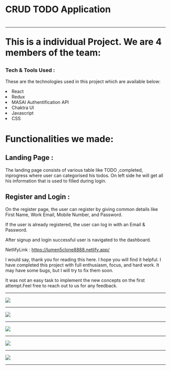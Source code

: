 <h1>CRUD TODO Application <h1>
<hr>

This is a individual Project. We are 4 members of the team:

<h3> Tech & Tools Used : </h3>

These are the technologies used in this project which are available below:


<li>React</li>

<li>Redux</li>

<li>MASAI Authentification API</li>

<li>Chaktra UI</li>

<li>Javascript</li>

<li>CSS</li>


# Functionalities we made:
## Landing Page :
The landing page consists of various table like TODO ,completed, inprogress where user can categorised his todos. On left side he will get all his information that is used to filled during login.

## Register and Login :
On the register page, the user can register by giving common details like First Name, Work Email, Mobile Number, and Password.

If the user is already registered, the user can log in with an Email & Password.

After signup and login successful user is navigated to the dashboard.

NetlifyLink : https://lumen5clone8888.netlify.app/

I would say, thank you for reading this here. I hope you will find it helpful. I have completed this project with full enthusiasm, focus, and hard work. It may have some bugs, but I will try to fix them soon.

It was not an easy task to implement the new concepts on the first attempt.Feel free to reach out to us for any feedback.

<hr>

<img src="https://user-images.githubusercontent.com/101566134/185571678-09314f1c-4e0e-42e5-9f2f-e439d7154aa7.png"/><hr>
<img src="https://user-images.githubusercontent.com/101566134/185571850-e0511c08-2d6c-4533-918f-c941d57b44bc.png"/><hr>
<img src="https://user-images.githubusercontent.com/101566134/185572019-4b26a850-f9ef-4290-80de-eccbc1f8e495.png"/><hr>
<img src="https://user-images.githubusercontent.com/101566134/185572064-7d7e6d29-5115-403a-b9d1-e0e1adc5738f.png"/><hr>
<img src="https://user-images.githubusercontent.com/101566134/185572125-86228b1c-8f66-48cb-9cf5-f1573bfc0e5b.png"/><hr>
